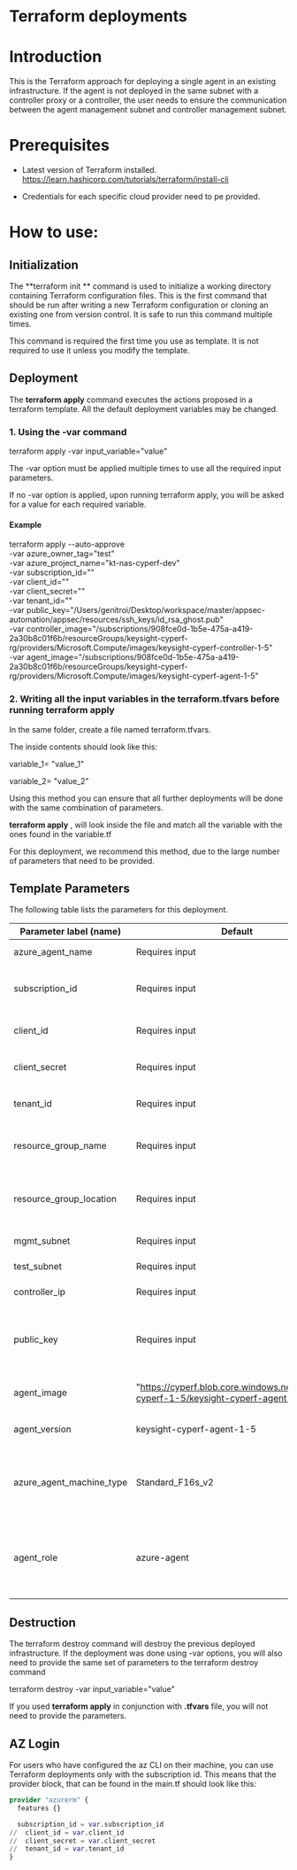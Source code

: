 # Terraform deployments

# Introduction

This is the Terraform approach for deploying a single agent in an existing infrastructure.
If the agent is not deployed in the same subnet with a controller proxy or a controller,
the user needs to ensure the communication between the agent management subnet and controller management subnet.

# Prerequisites

- Latest version of Terraform installed. https://learn.hashicorp.com/tutorials/terraform/install-cli

- Credentials for each specific cloud provider need to pe provided.

# How to use:

## Initialization

The  **terraform init ** command is used to initialize a working directory containing Terraform configuration files. This is the first command that should be run after writing a new Terraform configuration or cloning an existing one from version control. It is safe to run this command multiple times.

This command is required the first time you use as template. It is not required to use it unless you modify the template.

## Deployment

The  **terraform apply**  command executes the actions proposed in a terraform template. All the default deployment variables may be changed.

### 1. Using the **-var** command

terraform apply -var input\_variable=&quot;value&quot;

The -var option must be applied multiple times to use all the required input parameters.

If no -var option is applied, upon running terraform apply, you will be asked for a value for each required variable.

#### Example

terraform apply --auto-approve \
-var azure_owner_tag="test" \
-var azure_project_name="kt-nas-cyperf-dev" \
-var subscription_id="" \
-var client_id="" \
-var client_secret="" \
-var tenant_id="" \
-var public_key="/Users/genitroi/Desktop/workspace/master/appsec-automation/appsec/resources/ssh_keys/id_rsa_ghost.pub" \
-var controller_image="/subscriptions/908fce0d-1b5e-475a-a419-2a30b8c01f6b/resourceGroups/keysight-cyperf-rg/providers/Microsoft.Compute/images/keysight-cyperf-controller-1-5" \
-var agent_image="/subscriptions/908fce0d-1b5e-475a-a419-2a30b8c01f6b/resourceGroups/keysight-cyperf-rg/providers/Microsoft.Compute/images/keysight-cyperf-agent-1-5"

### 2. Writing all the input variables in the terraform.tfvars before running terraform apply

In the same folder, create a file named terraform.tfvars.

The inside contents should look like this:

variable_1= "value\_1"

variable_2= "value\_2"

Using this method you can ensure that all further deployments will be done with the same combination of parameters.

**terraform apply** , will look inside the file and match all the variable with the ones found in the variable.tf

For this deployment, we recommend this method, due to the large number of parameters that need to be provided.

## Template Parameters

The following table lists the parameters for this deployment.

| **Parameter label (name)**                  | **Default**            | **Description**  |
| ----------------------- | ----------------- | ----- |
| azure_agent_name | Requires input | The Azure agent name. |
| subscription_id     | Requires input   | Specify the Azure subscription id.    |
| client_id       | Requires input   | Specify the Azure client id.   |
| client_secret     | Requires input     | Specify the Azure client secret.   |
| tenant_id       | Requires input    | Specify the Azure tenant id.   |
| resource_group_name     | Requires input   | Specify Azure resource group name. |
| resource_group_location     | Requires input   | Specify Azure resource group location. |
| mgmt_subnet | Requires input    | Management subnet id |
| test_subnet | Requires input    | Test subnet id |
| controller_ip | Requires input    | Test subnet id |
| public_key       | Requires input    | Specify the Azure public key that will be used to auth into the vms. (*.pub)   |
| agent_image | "https://cyperf.blob.core.windows.net/keysight-cyperf-1-5/keysight-cyperf-agent-1-5.vhd"   | Specify the Azure agent VHD image |
| agent_version   | keysight-cyperf-agent-1-5            | The  CyPerf agent image version. |
| azure_agent_machine_type   | Standard_F16s_v2   | The machine type used for deploying the CyPerf agent. |
| agent_role | azure-agent | This will act as a tag in controller UI and will enable assignment by tag|

## Destruction

The terraform destroy command will destroy the previous deployed infrastructure.
If the deployment was done using -var options, you will also need to provide the same set of parameters to the terraform destroy command

terraform destroy -var input\_variable=&quot;value&quot;

If you used **terraform apply** in conjunction with **.tfvars** file, you will not need to provide the parameters.

## AZ Login

For users who have configured the az CLI on their machine, you can use Terraform deployments only with the subscription id.
This means that the provider block, that can be found in the main.tf should look like this:

```terraform
provider "azurerm" {
  features {}

  subscription_id = var.subscription_id
//  client_id = var.client_id
//  client_secret = var.client_secret
//  tenant_id = var.tenant_id
}
```